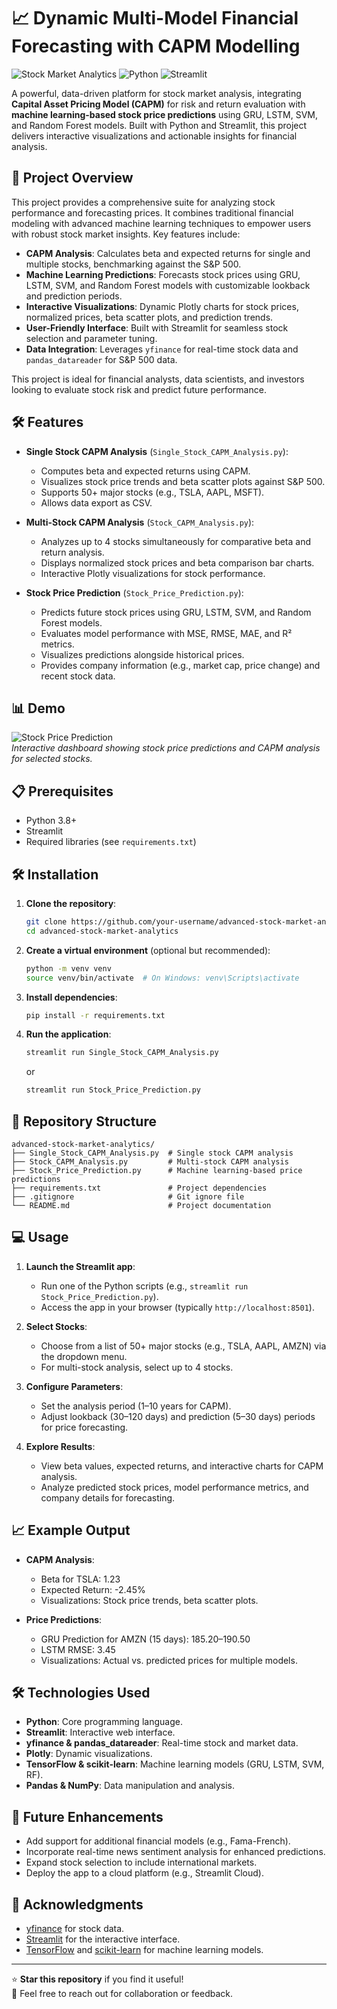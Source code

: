 # 📈 Dynamic Multi-Model Financial Forecasting with CAPM Modelling

![Stock Market Analytics](https://img.shields.io/badge/Project-Stock%20Market%20Analytics-blueviolet) ![Python](https://img.shields.io/badge/Python-3.8%2B-blue) ![Streamlit](https://img.shields.io/badge/Streamlit-Interactive-red)

A powerful, data-driven platform for stock market analysis, integrating **Capital Asset Pricing Model (CAPM)** for risk and return evaluation with **machine learning-based stock price predictions** using GRU, LSTM, SVM, and Random Forest models. Built with Python and Streamlit, this project delivers interactive visualizations and actionable insights for financial analysis.

## 🚀 Project Overview

This project provides a comprehensive suite for analyzing stock performance and forecasting prices. It combines traditional financial modeling with advanced machine learning techniques to empower users with robust stock market insights. Key features include:

- **CAPM Analysis**: Calculates beta and expected returns for single and multiple stocks, benchmarking against the S&P 500.
- **Machine Learning Predictions**: Forecasts stock prices using GRU, LSTM, SVM, and Random Forest models with customizable lookback and prediction periods.
- **Interactive Visualizations**: Dynamic Plotly charts for stock prices, normalized prices, beta scatter plots, and prediction trends.
- **User-Friendly Interface**: Built with Streamlit for seamless stock selection and parameter tuning.
- **Data Integration**: Leverages `yfinance` for real-time stock data and `pandas_datareader` for S&P 500 data.

This project is ideal for financial analysts, data scientists, and investors looking to evaluate stock risk and predict future performance.

## 🛠️ Features

- **Single Stock CAPM Analysis** (`Single_Stock_CAPM_Analysis.py`):
  - Computes beta and expected returns using CAPM.
  - Visualizes stock price trends and beta scatter plots against S&P 500.
  - Supports 50+ major stocks (e.g., TSLA, AAPL, MSFT).
  - Allows data export as CSV.

- **Multi-Stock CAPM Analysis** (`Stock_CAPM_Analysis.py`):
  - Analyzes up to 4 stocks simultaneously for comparative beta and return analysis.
  - Displays normalized stock prices and beta comparison bar charts.
  - Interactive Plotly visualizations for stock performance.

- **Stock Price Prediction** (`Stock_Price_Prediction.py`):
  - Predicts future stock prices using GRU, LSTM, SVM, and Random Forest models.
  - Evaluates model performance with MSE, RMSE, MAE, and R² metrics.
  - Visualizes predictions alongside historical prices.
  - Provides company information (e.g., market cap, price change) and recent stock data.

## 📊 Demo

![Stock Price Prediction](https://via.placeholder.com/600x300.png?text=Stock+Price+Prediction+Demo)  
*Interactive dashboard showing stock price predictions and CAPM analysis for selected stocks.*

## 📋 Prerequisites

- Python 3.8+
- Streamlit
- Required libraries (see `requirements.txt`)

## 🛠️ Installation

1. **Clone the repository**:
   ```bash
   git clone https://github.com/your-username/advanced-stock-market-analytics.git
   cd advanced-stock-market-analytics
   ```

2. **Create a virtual environment** (optional but recommended):
   ```bash
   python -m venv venv
   source venv/bin/activate  # On Windows: venv\Scripts\activate
   ```

3. **Install dependencies**:
   ```bash
   pip install -r requirements.txt
   ```

4. **Run the application**:
   ```bash
   streamlit run Single_Stock_CAPM_Analysis.py
   ```
   or
   ```bash
   streamlit run Stock_Price_Prediction.py
   ```

## 📂 Repository Structure

```
advanced-stock-market-analytics/
├── Single_Stock_CAPM_Analysis.py  # Single stock CAPM analysis
├── Stock_CAPM_Analysis.py         # Multi-stock CAPM analysis
├── Stock_Price_Prediction.py      # Machine learning-based price predictions
├── requirements.txt               # Project dependencies
├── .gitignore                     # Git ignore file
└── README.md                      # Project documentation
```

## 💻 Usage

1. **Launch the Streamlit app**:
   - Run one of the Python scripts (e.g., `streamlit run Stock_Price_Prediction.py`).
   - Access the app in your browser (typically `http://localhost:8501`).

2. **Select Stocks**:
   - Choose from a list of 50+ major stocks (e.g., TSLA, AAPL, AMZN) via the dropdown menu.
   - For multi-stock analysis, select up to 4 stocks.

3. **Configure Parameters**:
   - Set the analysis period (1–10 years for CAPM).
   - Adjust lookback (30–120 days) and prediction (5–30 days) periods for price forecasting.

4. **Explore Results**:
   - View beta values, expected returns, and interactive charts for CAPM analysis.
   - Analyze predicted stock prices, model performance metrics, and company details for forecasting.

## 📈 Example Output

- **CAPM Analysis**:
  - Beta for TSLA: 1.23
  - Expected Return: -2.45%
  - Visualizations: Stock price trends, beta scatter plots.

- **Price Predictions**:
  - GRU Prediction for AMZN (15 days): $185.20–$190.50
  - LSTM RMSE: 3.45
  - Visualizations: Actual vs. predicted prices for multiple models.

## 🛠️ Technologies Used

- **Python**: Core programming language.
- **Streamlit**: Interactive web interface.
- **yfinance & pandas_datareader**: Real-time stock and market data.
- **Plotly**: Dynamic visualizations.
- **TensorFlow & scikit-learn**: Machine learning models (GRU, LSTM, SVM, RF).
- **Pandas & NumPy**: Data manipulation and analysis.

## 📝 Future Enhancements

- Add support for additional financial models (e.g., Fama-French).
- Incorporate real-time news sentiment analysis for enhanced predictions.
- Expand stock selection to include international markets.
- Deploy the app to a cloud platform (e.g., Streamlit Cloud).


## 🙌 Acknowledgments

- [yfinance](https://github.com/ranaroussi/yfinance) for stock data.
- [Streamlit](https://streamlit.io/) for the interactive interface.
- [TensorFlow](https://www.tensorflow.org/) and [scikit-learn](https://scikit-learn.org/) for machine learning models.

---

⭐ **Star this repository** if you find it useful!  
📧 Feel free to reach out for collaboration or feedback.
